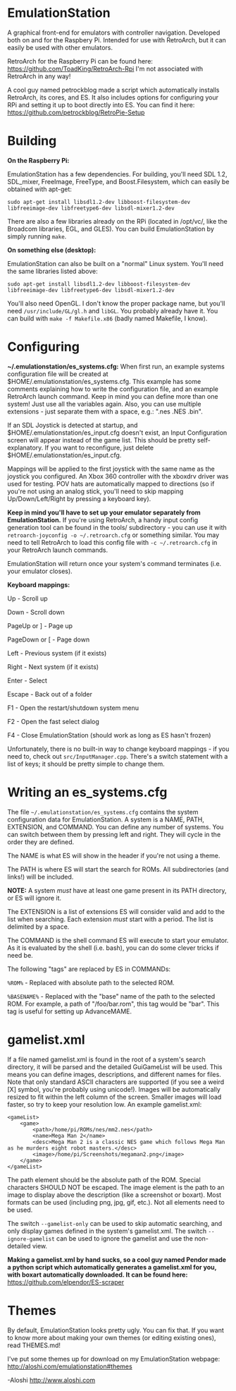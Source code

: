 EmulationStation
================

A graphical front-end for emulators with controller navigation. Developed both on and for the Raspbery Pi. Intended for use with RetroArch, but it can easily be used with other emulators.

RetroArch for the Raspberry Pi can be found here: https://github.com/ToadKing/RetroArch-Rpi
I'm not associated with RetroArch in any way!

A cool guy named petrockblog made a script which automatically installs RetroArch, its cores, and ES. It also includes options for configuring your RPi and setting it up to boot directly into ES. You can find it here: https://github.com/petrockblog/RetroPie-Setup

Building
========

**On the Raspberry Pi:**

EmulationStation has a few dependencies. For building, you'll need SDL 1.2, SDL_mixer, FreeImage, FreeType, and Boost.Filesystem, which can easily be obtained with apt-get:
```
sudo apt-get install libsdl1.2-dev libboost-filesystem-dev libfreeimage-dev libfreetype6-dev libsdl-mixer1.2-dev
```

There are also a few libraries already on the RPi (located in /opt/vc/, like the Broadcom libraries, EGL, and GLES). You can build EmulationStation by simply running `make`.


**On something else (desktop):**

EmulationStation can also be built on a "normal" Linux system. You'll need the same libraries listed above:
```
sudo apt-get install libsdl1.2-dev libboost-filesystem-dev libfreeimage-dev libfreetype6-dev libsdl-mixer1.2-dev
```

You'll also need OpenGL. I don't know the proper package name, but you'll need `/usr/include/GL/gl.h` and `libGL`. You probably already have it. You can build with `make -f Makefile.x86` (badly named Makefile, I know).

Configuring
===========

**~/.emulationstation/es_systems.cfg:**
When first run, an example systems configuration file will be created at $HOME/.emulationstation/es_systems.cfg. This example has some comments explaining how to write the configuration file, and an example RetroArch launch command. Keep in mind you can define more than one system! Just use all the variables again. Also, you can use multiple extensions - just separate them with a space, e.g.: ".nes .NES .bin".

If an SDL Joystick is detected at startup, and $HOME/.emulationstation/es_input.cfg doesn't exist, an Input Configuration screen will appear instead of the game list.
This should be pretty self-explanatory. If you want to reconfigure, just delete $HOME/.emulationstation/es_input.cfg.

Mappings will be applied to the first joystick with the same name as the joystick you configured.
An Xbox 360 controller with the xboxdrv driver was used for testing. POV hats are automatically mapped to directions (so if you're not using an analog stick, you'll need to skip mapping Up/Down/Left/Right by pressing a keyboard key).

**Keep in mind you'll have to set up your emulator separately from EmulationStation.**
If you're using RetroArch, a handy input config generation tool can be found in the tools/ subdirectory - you can use it with `retroarch-joyconfig -o ~/.retroarch.cfg` or something similar. You may need to tell RetroArch to load this config file with `-c ~/.retroarch.cfg` in your RetroArch launch commands.

EmulationStation will return once your system's command terminates (i.e. your emulator closes).


**Keyboard mappings:**

Up - Scroll up

Down - Scroll down

PageUp or ] - Page up

PageDown or [ - Page down

Left - Previous system (if it exists)

Right - Next system (if it exists)

Enter - Select

Escape - Back out of a folder

F1 - Open the restart/shutdown system menu

F2 - Open the fast select dialog

F4 - Close EmulationStation (should work as long as ES hasn't frozen)

Unfortunately, there is no built-in way to change keyboard mappings - if you need to, check out `src/InputManager.cpp`. There's a switch statement with a list of keys; it should be pretty simple to change them.

Writing an es_systems.cfg
=========================
The file `~/.emulationstation/es_systems.cfg` contains the system configuration data for EmulationStation. A system is a NAME, PATH, EXTENSION, and COMMAND. You can define any number of systems. You can switch between them by pressing left and right. They will cycle in the order they are defined.

The NAME is what ES will show in the header if you're not using a theme.

The PATH is where ES will start the search for ROMs. All subdirectories (and links!) will be included.

**NOTE:** A system *must* have at least one game present in its PATH directory, or ES will ignore it.

The EXTENSION is a list of extensions ES will consider valid and add to the list when searching. Each extension *must* start with a period. The list is delimited by a space.

The COMMAND is the shell command ES will execute to start your emulator. As it is evaluated by the shell (i.e. bash), you can do some clever tricks if need be.

The following "tags" are replaced by ES in COMMANDs:

`%ROM%`		- Replaced with absolute path to the selected ROM.

`%BASENAME%`	- Replaced with the "base" name of the path to the selected ROM. For example, a path of "/foo/bar.rom", this tag would be "bar". This tag is useful for setting up AdvanceMAME.

gamelist.xml
============

If a file named gamelist.xml is found in the root of a system's search directory, it will be parsed and the detailed GuiGameList will be used. This means you can define images, descriptions, and different names for files. Note that only standard ASCII characters are supported (if you see a weird [X] symbol, you're probably using unicode!).
Images will be automatically resized to fit within the left column of the screen. Smaller images will load faster, so try to keep your resolution low.
An example gamelist.xml:
```
<gameList>
	<game>
		<path>/home/pi/ROMs/nes/mm2.nes</path>
		<name>Mega Man 2</name>
		<desc>Mega Man 2 is a classic NES game which follows Mega Man as he murders eight robot masters.</desc>
		<image>/home/pi/Screenshots/megaman2.png</image>
	</game>
</gameList>
```

The path element should be the absolute path of the ROM. Special characters SHOULD NOT be escaped. The image element is the path to an image to display above the description (like a screenshot or boxart). Most formats can be used (including png, jpg, gif, etc.). Not all elements need to be used.

The switch `--gamelist-only` can be used to skip automatic searching, and only display games defined in the system's gamelist.xml.
The switch `--ignore-gamelist` can be used to ignore the gamelist and use the non-detailed view.

**Making a gamelist.xml by hand sucks, so a cool guy named Pendor made a python script which automatically generates a gamelist.xml for you, with boxart automatically downloaded. It can be found here:** https://github.com/elpendor/ES-scraper

Themes
======

By default, EmulationStation looks pretty ugly. You can fix that. If you want to know more about making your own themes (or editing existing ones), read THEMES.md!

I've put some themes up for download on my EmulationStation webpage: http://aloshi.com/emulationstation#themes

-Aloshi
http://www.aloshi.com
